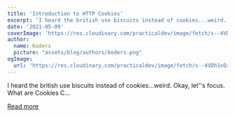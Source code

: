```yaml
---
title: 'Introduction to HTTP Cookies'
excerpt: 'I heard the british use biscuits instead of cookies...weird.  Okay, let''s focus.  What are Cookies  C...'
date: '2021-05-09'
coverImage: 'https://res.cloudinary.com/practicaldev/image/fetch/s--4VDh1xQr--/c_imagga_scale,f_auto,fl_progressive,h_420,q_auto,w_1000/https://dev-to-uploads.s3.amazonaws.com/uploads/articles/wp0lygvxper8vof63u4y.jpeg'
author:
  name: Koders
  picture: "assets/blog/authors/koders.png"
ogImage:
  url: 'https://res.cloudinary.com/practicaldev/image/fetch/s--4VDh1xQr--/c_imagga_scale,f_auto,fl_progressive,h_420,q_auto,w_1000/https://dev-to-uploads.s3.amazonaws.com/uploads/articles/wp0lygvxper8vof63u4y.jpeg'
---
```


I heard the british use biscuits instead of cookies...weird.  Okay, let''s focus.  What are Cookies  C...

[Read more](https://dev.to/lindaojo/introduction-to-http-cookies-1pn2)
